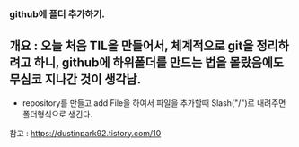 
### github에 폴더 추가하기.

## 개요 : 오늘 처음 TIL을 만들어서, 체계적으로 git을 정리하려고 하니, github에 하위폴더를 만드는 법을 몰랐음에도 무심코 지나간 것이 생각남.

* repository를 만들고 add File을 하여서 파일을 추가할때 Slash("/")로 내려주면 폴더형식으로 생긴다.


참고 : https://dustinpark92.tistory.com/10
